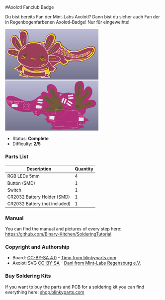 #Axolotl Fanclub Badge

Du bist bereits Fan der Mint-Labs Axolotl? Dann bist du sicher auch Fan der in Regenbogenfarbenen Axolotl-Badge! Nur für eingeweihte!

<img src="images/axo_front.png" width=300px alt="Axolotl Front"> <img src="images/axo_back.png" width=300px alt="Axolotl Back">

- Status: **Complete**
- Difficulty: **2/5**

### Parts List

| Description                   | Quantity |
|-------------------------------|----------|
| RGB LEDs 5mm                  |     4    |
| Button (SMD)                  |     1    |
| Switch			|     1	   |
| CR2032 Battery Holder (SMD)   |     1    |
| CR2032 Battery (not included) |     1    |

### Manual
You can find the manual and pictures of every step here: https://github.com/Binary-Kitchen/SolderingTutorial

### Copyright and Authorship

- Board: [CC-BY-SA 4.0](https://creativecommons.org/licenses/by-sa/4.0/) - [Timo from blinkyparts.com](https://shop.blinkyparts.com)
- Axolotl SVG [CC-BY-SA](https://creativecommons.org/licenses/by-sa/4.0/) - [Dani from Mint-Labs Regensburg e.V.](https://www.mint-labs-regensburg.de/)

### Buy Soldering Kits
If you want to buy the parts and PCB for a soldering kit you can find everything here: [shop.blinkyparts.com](https://shop.blinkyparts.com/de/Regenbogen-Einhorn-Einfacher-Bausatz-fuer-einen-tollen-Anstecker/blink232242)

